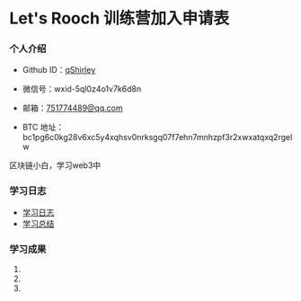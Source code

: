 # Let's Rooch 训练营加入申请表

### 个人介绍

* Github ID：[qShirley](https://github.com/qShirley)

* 微信号：wxid-5ql0z4o1v7k6d8n

* 邮箱：751774489@qq.com

* BTC 地址：bc1pg6c0kg28v6xc5y4xqhsv0nrksgq07f7ehn7mnhzpf3r2xwxatqxq2rgelw

区块链小白，学习web3中

### 学习日志

- [学习日志](journal.md)
- [学习总结](summary.md)

### 学习成果

1.

2.

3.
